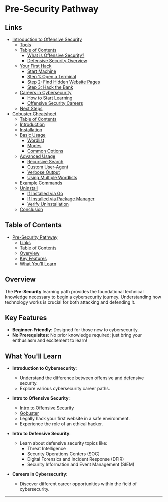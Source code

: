 
# Pre-Security Pathway

## Links

- [Introduction to Offensive Security](Intro%20to%20Offensive%20Security.md#introduction-to-offensive-security)
  - [Tools](Intro%20to%20Offensive%20Security.md#tools)
  - [Table of Contents](Intro%20to%20Offensive%20Security.md#table-of-contents)
    - [What is Offensive Security?](Intro%20to%20Offensive%20Security.md#what-is-offensive-security)
    - [Defensive Security Overview](Intro%20to%20Offensive%20Security.md#defensive-security-overview)
  - [Your First Hack](Intro%20to%20Offensive%20Security.md#your-first-hack)
    - [Start Machine](Intro%20to%20Offensive%20Security.md#start-machine)
    - [Step 1: Open a Terminal](Intro%20to%20Offensive%20Security.md#step-1-open-a-terminal)
    - [Step 2: Find Hidden Website Pages](Intro%20to%20Offensive%20Security.md#step-2-find-hidden-website-pages)
    - [Step 3: Hack the Bank](Intro%20to%20Offensive%20Security.md#step-3-hack-the-bank)
  - [Careers in Cybersecurity](Intro%20to%20Offensive%20Security.md#careers-in-cybersecurity)
    - [How to Start Learning](Intro%20to%20Offensive%20Security.md#how-to-start-learning)
    - [Offensive Security Careers](Intro%20to%20Offensive%20Security.md#offensive-security-careers)
  - [Next Steps](Intro%20to%20Offensive%20Security.md#next-steps)
- [Gobuster Cheatsheet](../Tools/Gobuster.md#gobuster-cheatsheet)
  - [Table of Contents](../Tools/Gobuster.md#table-of-contents)
  - [Introduction](../Tools/Gobuster.md#introduction)
  - [Installation](../Tools/Gobuster.md#installation)
  - [Basic Usage](../Tools/Gobuster.md#basic-usage)
    - [Wordlist](../Tools/Gobuster.md#wordlist)
    - [Modes](../Tools/Gobuster.md#modes)
    - [Common Options](../Tools/Gobuster.md#common-options)
  - [Advanced Usage](../Tools/Gobuster.md#advanced-usage)
    - [Recursive Search](../Tools/Gobuster.md#recursive-search)
    - [Custom User-Agent](../Tools/Gobuster.md#custom-user-agent)
    - [Verbose Output](../Tools/Gobuster.md#verbose-output)
    - [Using Multiple Wordlists](../Tools/Gobuster.md#using-multiple-wordlists)
  - [Example Commands](../Tools/Gobuster.md#example-commands)
  - [Uninstall](../Tools/Gobuster.md#uninstall)
    - [If Installed via Go](../Tools/Gobuster.md#if-installed-via-go)
    - [If Installed via Package Manager](../Tools/Gobuster.md#if-installed-via-package-manager)
    - [Verify Uninstallation](../Tools/Gobuster.md#verify-uninstallation)
  - [Conclusion](../Tools/Gobuster.md#conclusion)


## Table of Contents
- [Pre-Security Pathway](#pre-security-pathway)
  - [Links](#links)
  - [Table of Contents](#table-of-contents)
  - [Overview](#overview)
  - [Key Features](#key-features)
  - [What You'll Learn](#what-youll-learn)

## Overview
The **Pre-Security** learning path provides the foundational technical knowledge necessary to begin a cybersecurity journey. Understanding how technology works is crucial for both attacking and defending it.

## Key Features
- **Beginner-Friendly**: Designed for those new to cybersecurity.
- **No Prerequisites**: No prior knowledge required; just bring your enthusiasm and excitement to learn!

## What You'll Learn
- **Introduction to Cybersecurity**:
  - Understand the difference between offensive and defensive security.
  - Explore various cybersecurity career paths.
  
- **Intro to Offensive Security**:
  - [Intro to Offensive Security](Intro%20to%20Offensive%20Security.md)  
  - [Gobuster](../Tools/Gobuster.md)
  - Legally hack your first website in a safe environment.
  - Experience the role of an ethical hacker.
  
- **Intro to Defensive Security**:
  - Learn about defensive security topics like:
    - Threat Intelligence
    - Security Operations Centers (SOC)
    - Digital Forensics and Incident Response (DFIR)
    - Security Information and Event Management (SIEM)
  
- **Careers in Cybersecurity**:
  - Discover different career opportunities within the field of cybersecurity.

---